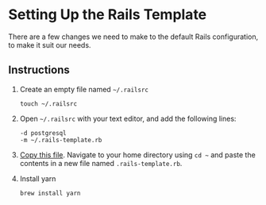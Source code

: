 # Setting Up the Rails Template

There are a few changes we need to make to the default Rails configuration, to make it suit our needs.

## Instructions

1. Create an empty file named `~/.railsrc`
    ```
    touch ~/.railsrc
    ```

1. Open `~/.railsrc` with your text editor, and add the following lines:
    ```
    -d postgresql
    -m ~/.rails-template.rb
    ```

1. [Copy this file](https://raw.githubusercontent.com/Ada-Developers-Academy/textbook-curriculum/master/08-rails/reference/.rails-template.rb). Navigate to your home directory using `cd ~` and paste the contents in a new file named `.rails-template.rb`.

1. Install yarn 
    ```
    brew install yarn
    ```
